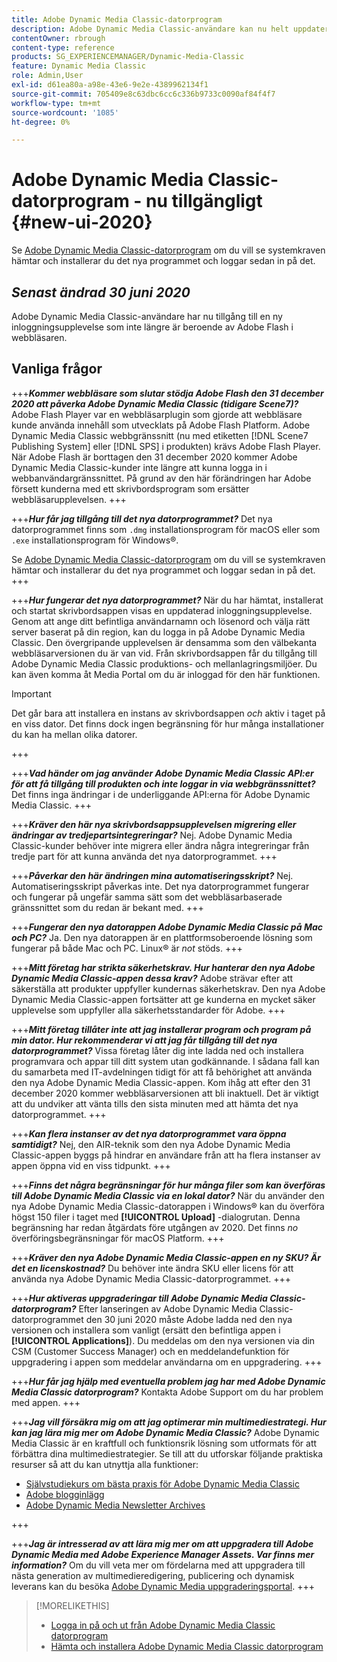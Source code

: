 ```yaml
---
title: Adobe Dynamic Media Classic-datorprogram
description: Adobe Dynamic Media Classic-användare kan nu helt uppdatera användargränssnittet. Upplevelsen levererar en uppdaterad inloggning med länkar till värdefulla resurser, och den här uppdateringen är inte längre beroende av Adobe Flash i webbläsaren.
contentOwner: rbrough
content-type: reference
products: SG_EXPERIENCEMANAGER/Dynamic-Media-Classic
feature: Dynamic Media Classic
role: Admin,User
exl-id: d61ea80a-a98e-43e6-9e2e-4389962134f1
source-git-commit: 705409e8c63dbc6cc6c336b9733c0090af84f4f7
workflow-type: tm+mt
source-wordcount: '1085'
ht-degree: 0%

---
```


# Adobe Dynamic Media Classic-datorprogram - nu tillgängligt {#new-ui-2020}

Se [Adobe Dynamic Media Classic-datorprogram](/help/dynamic-media-classic-desktop-app.md) om du vill se systemkraven hämtar och installerar du det nya programmet och loggar sedan in på det.

## _Senast ändrad 30 juni 2020_

Adobe Dynamic Media Classic-användare har nu tillgång till en ny inloggningsupplevelse som inte längre är beroende av Adobe Flash i webbläsaren.

## Vanliga frågor

+++**_Kommer webbläsare som slutar stödja Adobe Flash den 31 december 2020 att påverka Adobe Dynamic Media Classic (tidigare Scene7)?_**
Adobe Flash Player var en webbläsarplugin som gjorde att webbläsare kunde använda innehåll som utvecklats på Adobe Flash Platform. Adobe Dynamic Media Classic webbgränssnitt (nu med etiketten [!DNL Scene7 Publishing System] eller [!DNL SPS] i produkten) krävs Adobe Flash Player. När Adobe Flash är borttagen den 31 december 2020 kommer Adobe Dynamic Media Classic-kunder inte längre att kunna logga in i webbanvändargränssnittet. På grund av den här förändringen har Adobe försett kunderna med ett skrivbordsprogram som ersätter webbläsarupplevelsen.
+++

+++**_Hur får jag tillgång till det nya datorprogrammet?_**
Det nya datorprogrammet finns som `.dmg` installationsprogram för macOS eller som `.exe` installationsprogram för Windows®.

Se [Adobe Dynamic Media Classic-datorprogram](/help/dynamic-media-classic-desktop-app.md) om du vill se systemkraven hämtar och installerar du det nya programmet och loggar sedan in på det.
+++

<!-- NEWSLETTER IS DEAD The download links are also available by way of the [Adobe Dynamic Media Classic newsletter subscription page.](https://www.adobe.com/subscription/dynamic-media-newsletter.html) -->

+++**_Hur fungerar det nya datorprogrammet?_**
När du har hämtat, installerat och startat skrivbordsappen visas en uppdaterad inloggningsupplevelse. Genom att ange ditt befintliga användarnamn och lösenord och välja rätt server baserat på din region, kan du logga in på Adobe Dynamic Media Classic. Den övergripande upplevelsen är densamma som den välbekanta webbläsarversionen du är van vid. Från skrivbordsappen får du tillgång till Adobe Dynamic Media Classic produktions- och mellanlagringsmiljöer. Du kan även komma åt Media Portal om du är inloggad för den här funktionen.

>[!IMPORTANT]
>
>Det går bara att installera en instans av skrivbordsappen *och* aktiv i taget på en viss dator. Det finns dock ingen begränsning för hur många installationer du kan ha mellan olika datorer.

+++

+++**_Vad händer om jag använder Adobe Dynamic Media Classic API:er för att få tillgång till produkten och inte loggar in via webbgränssnittet?_**
Det finns inga ändringar i de underliggande API:erna för Adobe Dynamic Media Classic.
+++

+++**_Kräver den här nya skrivbordsappsupplevelsen migrering eller ändringar av tredjepartsintegreringar?_**
Nej. Adobe Dynamic Media Classic-kunder behöver inte migrera eller ändra några integreringar från tredje part för att kunna använda det nya datorprogrammet.
+++

+++**_Påverkar den här ändringen mina automatiseringsskript?_**
Nej. Automatiseringsskript påverkas inte. Det nya datorprogrammet fungerar och fungerar på ungefär samma sätt som det webbläsarbaserade gränssnittet som du redan är bekant med.
+++

+++**_Fungerar den nya datorappen Adobe Dynamic Media Classic på Mac och PC?_**
Ja. Den nya datorappen är en plattformsoberoende lösning som fungerar på både Mac och PC. Linux® är *not* stöds.
+++

+++**_Mitt företag har strikta säkerhetskrav. Hur hanterar den nya Adobe Dynamic Media Classic-appen dessa krav?_**
Adobe strävar efter att säkerställa att produkter uppfyller kundernas säkerhetskrav. Den nya Adobe Dynamic Media Classic-appen fortsätter att ge kunderna en mycket säker upplevelse som uppfyller alla säkerhetsstandarder för Adobe.
+++

+++**_Mitt företag tillåter inte att jag installerar program och program på min dator. Hur rekommenderar vi att jag får tillgång till det nya datorprogrammet?_**
Vissa företag låter dig inte ladda ned och installera programvara och appar till ditt system utan godkännande. I sådana fall kan du samarbeta med IT-avdelningen tidigt för att få behörighet att använda den nya Adobe Dynamic Media Classic-appen. Kom ihåg att efter den 31 december 2020 kommer webbläsarversionen att bli inaktuell. Det är viktigt att du undviker att vänta tills den sista minuten med att hämta det nya datorprogrammet.
+++

+++**_Kan flera instanser av det nya datorprogrammet vara öppna samtidigt?_**
Nej, den AIR-teknik som den nya Adobe Dynamic Media Classic-appen byggs på hindrar en användare från att ha flera instanser av appen öppna vid en viss tidpunkt.
+++

+++**_Finns det några begränsningar för hur många filer som kan överföras till Adobe Dynamic Media Classic via en lokal dator?_**
När du använder den nya Adobe Dynamic Media Classic-datorappen i Windows® kan du överföra högst 150 filer i taget med **[!UICONTROL Upload]** -dialogrutan. Denna begränsning har redan åtgärdats före utgången av 2020. Det finns *no* överföringsbegränsningar för macOS Platform.
+++

+++**_Kräver den nya Adobe Dynamic Media Classic-appen en ny SKU? Är det en licenskostnad?_**
Du behöver inte ändra SKU eller licens för att använda nya Adobe Dynamic Media Classic-datorprogrammet.
+++

+++**_Hur aktiveras uppgraderingar till Adobe Dynamic Media Classic-datorprogram?_**
Efter lanseringen av Adobe Dynamic Media Classic-datorprogrammet den 30 juni 2020 måste Adobe ladda ned den nya versionen och installera som vanligt (ersätt den befintliga appen i **[!UICONTROL Applications]**). Du meddelas om den nya versionen via din CSM (Customer Success Manager) och en meddelandefunktion för uppgradering i appen som meddelar användarna om en uppgradering.
+++

+++**_Hur får jag hjälp med eventuella problem jag har med Adobe Dynamic Media Classic datorprogram?_**
Kontakta Adobe Support om du har problem med appen.
+++

+++**_Jag vill försäkra mig om att jag optimerar min multimediestrategi. Hur kan jag lära mig mer om Adobe Dynamic Media Classic?_**
Adobe Dynamic Media Classic är en kraftfull och funktionsrik lösning som utformats för att förbättra dina multimediestrategier. Se till att du utforskar följande praktiska resurser så att du kan utnyttja alla funktioner:

* [Självstudiekurs om bästa praxis för Adobe Dynamic Media Classic](https://experienceleague.adobe.com/docs/experience-manager-learn/dynamic-media-classic-tutorial/overview.html)
* [Adobe blogginlägg](https://blog.adobe.com/)<!-- (https://blog.adobe.com/tag/dynamic-media/) -->
* [Adobe Dynamic Media Newsletter Archives](https://experienceleague.adobe.com/docs/dynamic-media-classic/using/dynamic-media-newsletter.html)

+++

<!-- HIDDEN AUGUST 2, 2021 BECAUSE THE NEWSLETTER WAS DISCONTINUED Plus, [subscribe to the Dynamic Media newsletter](https://www.adobe.com/subscription/dynamic-media-newsletter.html) to stay current on the latest news, information, training opportunities, powerful features available to you such as [Smart Imaging](https://experienceleague.adobe.com/docs/experience-manager-65/assets/dynamic/imaging-faq.html#dynamic), and the complementary audit program. -->

+++**_Jag är intresserad av att lära mig mer om att uppgradera till Adobe Dynamic Media med Adobe Experience Manager Assets. Var finns mer information?_**
Om du vill veta mer om fördelarna med att uppgradera till nästa generation av multimedieredigering, publicering och dynamisk leverans kan du besöka [Adobe Dynamic Media uppgraderingsportal](https://exploreadobe.com/dynamic-media-upgrade/).
+++

>[!MORELIKETHIS]
>
>* [Logga in på och ut från Adobe Dynamic Media Classic datorprogram](/help/signing-out.md)
>* [Hämta och installera Adobe Dynamic Media Classic datorprogram](/help/dynamic-media-classic-desktop-app.md)


<!-- SAVE - OLD LINK TO BEST PRACTICES GUIDE IN PDF https://www.adobe.com/content/dam/www/us/en/marketing/experience-manager-assets/dynamic-media/adobe-dynamic-media-classic-best-practices-guide.pdf -->